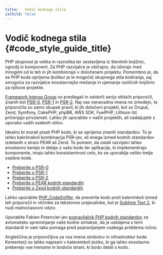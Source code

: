 ```yaml
---
title:   Vodič kodnega stila
isChild: false
---
```


# Vodič kodnega stila  {#code_style_guide_title}

PHP skupnost je velika in raznolika ter sestavljena iz številnih knjižnic, ogrodij in komponent. Za PHP razvijalce je 
običajno, da izbirajo med mnogimi od le teh in jih kombinirajo v določenem projektu. Pomembno je, da se PHP koda oprijema 
(kolikor je le mogoče) skupnega stila kodiranja, saj omogoča za razvijalce enostavnejše mešanje in ujemanje različnih 
knjižnic za njihove projekte.

[Framework Interop Group][fig] so predlagali in odobrili serijo stilskih priporočil, znanih kot [PSR-0][psr0], 
[PSR-1][psr1] in [PSR-2][psr2]. Naj vas nenavadna imena ne zmedejo, ta priporočila so samo 
skupek pravil, ki jih določeni projekti, kot so Drupal, Zend, Symfony, CakePHP, phpBB, AWS SDK, FuelPHP, Lithium itd. 
pričenjajo privzemati. Lahko jih uporabite v vaših projektih, ali nadaljujete z uporabo vaših osebnih stilov.

Idealno bi morali pisati PHP kodo, ki se oprijema znanih standardov. To je lahko kakršnakoli kombinacija PSR-jev, ali 
enega izmed kodnih standardov izdelanih s strani PEAR ali Zend. To pomeni, da ostali razvijalci lahko enostavno berejo 
in delajo z vašo kodo ter aplikacije, ki implementirajo komponente, imajo lahko konsistentnost celo, ko se uporablja veliko
tretje osebne kode.

* [Preberite o PSR-0][psr0]
* [Preberite o PSR-1][psr1]
* [Preberite o PSR-2][psr2]
* [Preberite o PEAR kodnih standardih][pear-cs]
* [Preberite o Zend kodnih standardih][zend-cs]

Lahko uporabite [PHP_CodeSniffer][phpcs], da preverite kodo proti katerimkoli izmed teh priporočil in vtičnike za tekstovne 
urejevalnike, kot je [Sublime Text 2][st-cs], ki nudi realnočasovni odziv. 

Uporabite Fabien Potencier-jev [popravljalnik PHP kodnih standardov][phpcsfixer] za avtomatsko spreminjanje vaše kodne sintakse, 
da je usklajena s temi standardi in vam tako pomaga pred popravljanjem vsakega problema ročno.

Angleščina je priporočljiva za vsa imena simbolov in infrastruktur kode. Komentarji so lahko napisani v kateremkoli jeziku, 
ki ga lahko enostavno preberejo vse trenutne in bodoče strani, ki bodo delali s kodo.

[fig]: http://www.php-fig.org/
[psr0]: https://github.com/php-fig/fig-standards/blob/master/accepted/PSR-0.md
[psr1]: https://github.com/php-fig/fig-standards/blob/master/accepted/PSR-1-basic-coding-standard.md
[psr2]: https://github.com/php-fig/fig-standards/blob/master/accepted/PSR-2-coding-style-guide.md
[pear-cs]: http://pear.php.net/manual/en/standards.php
[zend-cs]: http://framework.zend.com/wiki/display/ZFDEV2/Coding+Standards
[phpcs]: http://pear.php.net/package/PHP_CodeSniffer/
[st-cs]: https://github.com/benmatselby/sublime-phpcs
[phpcsfixer]: http://cs.sensiolabs.org/
